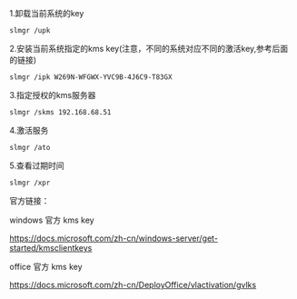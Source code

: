 1.卸载当前系统的key

`slmgr /upk`

2.安装当前系统指定的kms  key(注意，不同的系统对应不同的激活key,参考后面的链接)

`slmgr /ipk W269N-WFGWX-YVC9B-4J6C9-T83GX`

3.指定授权的kms服务器

`slmgr /skms 192.168.68.51`

4.激活服务

`slmgr /ato`

5.查看过期时间

`slmgr /xpr`

官方链接：

windows 官方 kms key

https://docs.microsoft.com/zh-cn/windows-server/get-started/kmsclientkeys

office 官方 kms key

https://docs.microsoft.com/zh-cn/DeployOffice/vlactivation/gvlks
